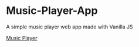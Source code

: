 # Music-Player-App
A simple music player web app made with Vanilla JS

[Music Player](https://user-images.githubusercontent.com/47085691/115906400-4cbf1c80-a489-11eb-8cd7-db10eccaa5f6.png)

